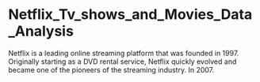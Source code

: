# Netflix_Tv_shows_and_Movies_Data_Analysis
Netflix is a leading online streaming platform that was founded in 1997. Originally starting as a DVD rental service, Netflix quickly evolved and became one of the pioneers of the streaming industry. In 2007.
